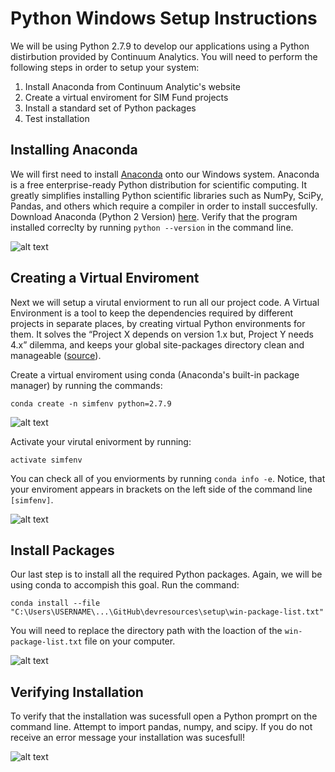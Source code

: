 # Python Windows Setup Instructions 

We will be using Python 2.7.9 to develop our applications using a Python distirbution provided by Continuum Analytics. You will need to perform the following steps in order to setup your system:

1.  Install Anaconda from Continuum Analytic's website
2.  Create a virtual enviroment for SIM Fund projects
3.  Install a standard set of Python packages
4.  Test installation

## Installing Anaconda 

We will first need to install [Anaconda](https://store.continuum.io/cshop/anaconda/) onto our Windows system.  Anaconda is a free enterprise-ready Python distribution for scientific computing.   It greatly simplifies installing Python scientific libraries such as NumPy, SciPy, Pandas, and others which require a compiler in order to install succesfully.  Download Anaconda (Python 2 Version) [here](http://continuum.io/downloads).  Verify that the program installed correclty by running `python --version` in the command line.  

![alt text](https://github.com/ASU-SIMF/devresources/blob/master/setup/img/version.PNG)

## Creating a Virtual Enviroment 

Next we will setup a virutal enviorment to run all our project code.  A Virtual Environment is a tool to keep the dependencies required by different projects in separate places, by creating virtual Python environments for them. It solves the “Project X depends on version 1.x but, Project Y needs 4.x” dilemma, and keeps your global site-packages directory clean and manageable ([source](http://docs.python-guide.org/en/latest/dev/virtualenvs/)).

Create a virtual enviroment using conda (Anaconda's built-in package manager) by running the commands:

`conda create -n simfenv python=2.7.9`

![alt text](https://github.com/ASU-SIMF/devresources/blob/master/setup/img/env.PNG)

Activate your virutal enivorment by running:

`activate simfenv`

You can check all of you enviorments by running `conda info -e`.  Notice, that your enviroment appears in brackets on the left side of the command line `[simfenv]`.

![alt text](https://github.com/ASU-SIMF/devresources/blob/master/setup/img/activate.PNG)

## Install Packages

Our last step is to install all the required Python packages.  Again, we will be using conda to accompish this goal.  Run the command:

`conda install --file "C:\Users\USERNAME\...\GitHub\devresources\setup\win-package-list.txt"` 

You will need to replace the directory path with the loaction of the `win-package-list.txt` file on your computer.  

![alt text](https://github.com/ASU-SIMF/devresources/blob/master/setup/img/install.PNG)

## Verifying Installation

To verify that the installation was sucessfull open a Python promprt on the command line.  Attempt to import pandas, numpy, and scipy.  If you do not receive an error message your installation was sucesfull!

![alt text](https://github.com/ASU-SIMF/devresources/blob/master/setup/img/check%20install.PNG)
